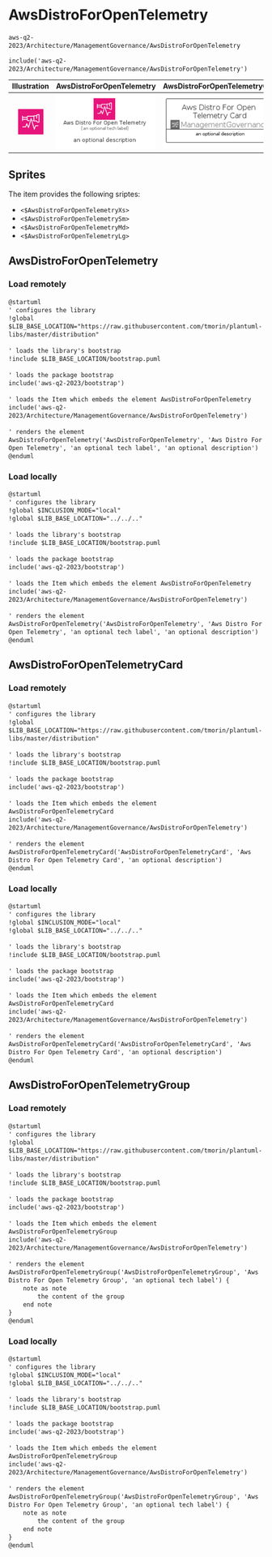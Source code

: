 # AwsDistroForOpenTelemetry


```text
aws-q2-2023/Architecture/ManagementGovernance/AwsDistroForOpenTelemetry
```

```text
include('aws-q2-2023/Architecture/ManagementGovernance/AwsDistroForOpenTelemetry')
```



| Illustration | AwsDistroForOpenTelemetry | AwsDistroForOpenTelemetryCard | AwsDistroForOpenTelemetryGroup |
| :---: | :---: | :---: | :---: |
| ![illustration for Illustration](../../../aws-q2-2023/Architecture/ManagementGovernance/AwsDistroForOpenTelemetry.png) | ![illustration for AwsDistroForOpenTelemetry](../../../aws-q2-2023/Architecture/ManagementGovernance/AwsDistroForOpenTelemetry.Local.png) | ![illustration for AwsDistroForOpenTelemetryCard](../../../aws-q2-2023/Architecture/ManagementGovernance/AwsDistroForOpenTelemetryCard.Local.png) | ![illustration for AwsDistroForOpenTelemetryGroup](../../../aws-q2-2023/Architecture/ManagementGovernance/AwsDistroForOpenTelemetryGroup.Local.png) |



## Sprites
The item provides the following sriptes:

- `<$AwsDistroForOpenTelemetryXs>`
- `<$AwsDistroForOpenTelemetrySm>`
- `<$AwsDistroForOpenTelemetryMd>`
- `<$AwsDistroForOpenTelemetryLg>`





## AwsDistroForOpenTelemetry

### Load remotely
```plantuml
@startuml
' configures the library
!global $LIB_BASE_LOCATION="https://raw.githubusercontent.com/tmorin/plantuml-libs/master/distribution"

' loads the library's bootstrap
!include $LIB_BASE_LOCATION/bootstrap.puml

' loads the package bootstrap
include('aws-q2-2023/bootstrap')

' loads the Item which embeds the element AwsDistroForOpenTelemetry
include('aws-q2-2023/Architecture/ManagementGovernance/AwsDistroForOpenTelemetry')

' renders the element
AwsDistroForOpenTelemetry('AwsDistroForOpenTelemetry', 'Aws Distro For Open Telemetry', 'an optional tech label', 'an optional description')
@enduml
```

### Load locally
```plantuml
@startuml
' configures the library
!global $INCLUSION_MODE="local"
!global $LIB_BASE_LOCATION="../../.."

' loads the library's bootstrap
!include $LIB_BASE_LOCATION/bootstrap.puml

' loads the package bootstrap
include('aws-q2-2023/bootstrap')

' loads the Item which embeds the element AwsDistroForOpenTelemetry
include('aws-q2-2023/Architecture/ManagementGovernance/AwsDistroForOpenTelemetry')

' renders the element
AwsDistroForOpenTelemetry('AwsDistroForOpenTelemetry', 'Aws Distro For Open Telemetry', 'an optional tech label', 'an optional description')
@enduml
```

## AwsDistroForOpenTelemetryCard

### Load remotely
```plantuml
@startuml
' configures the library
!global $LIB_BASE_LOCATION="https://raw.githubusercontent.com/tmorin/plantuml-libs/master/distribution"

' loads the library's bootstrap
!include $LIB_BASE_LOCATION/bootstrap.puml

' loads the package bootstrap
include('aws-q2-2023/bootstrap')

' loads the Item which embeds the element AwsDistroForOpenTelemetryCard
include('aws-q2-2023/Architecture/ManagementGovernance/AwsDistroForOpenTelemetry')

' renders the element
AwsDistroForOpenTelemetryCard('AwsDistroForOpenTelemetryCard', 'Aws Distro For Open Telemetry Card', 'an optional description')
@enduml
```

### Load locally
```plantuml
@startuml
' configures the library
!global $INCLUSION_MODE="local"
!global $LIB_BASE_LOCATION="../../.."

' loads the library's bootstrap
!include $LIB_BASE_LOCATION/bootstrap.puml

' loads the package bootstrap
include('aws-q2-2023/bootstrap')

' loads the Item which embeds the element AwsDistroForOpenTelemetryCard
include('aws-q2-2023/Architecture/ManagementGovernance/AwsDistroForOpenTelemetry')

' renders the element
AwsDistroForOpenTelemetryCard('AwsDistroForOpenTelemetryCard', 'Aws Distro For Open Telemetry Card', 'an optional description')
@enduml
```

## AwsDistroForOpenTelemetryGroup

### Load remotely
```plantuml
@startuml
' configures the library
!global $LIB_BASE_LOCATION="https://raw.githubusercontent.com/tmorin/plantuml-libs/master/distribution"

' loads the library's bootstrap
!include $LIB_BASE_LOCATION/bootstrap.puml

' loads the package bootstrap
include('aws-q2-2023/bootstrap')

' loads the Item which embeds the element AwsDistroForOpenTelemetryGroup
include('aws-q2-2023/Architecture/ManagementGovernance/AwsDistroForOpenTelemetry')

' renders the element
AwsDistroForOpenTelemetryGroup('AwsDistroForOpenTelemetryGroup', 'Aws Distro For Open Telemetry Group', 'an optional tech label') {
    note as note
        the content of the group
    end note
}
@enduml
```

### Load locally
```plantuml
@startuml
' configures the library
!global $INCLUSION_MODE="local"
!global $LIB_BASE_LOCATION="../../.."

' loads the library's bootstrap
!include $LIB_BASE_LOCATION/bootstrap.puml

' loads the package bootstrap
include('aws-q2-2023/bootstrap')

' loads the Item which embeds the element AwsDistroForOpenTelemetryGroup
include('aws-q2-2023/Architecture/ManagementGovernance/AwsDistroForOpenTelemetry')

' renders the element
AwsDistroForOpenTelemetryGroup('AwsDistroForOpenTelemetryGroup', 'Aws Distro For Open Telemetry Group', 'an optional tech label') {
    note as note
        the content of the group
    end note
}
@enduml
```

